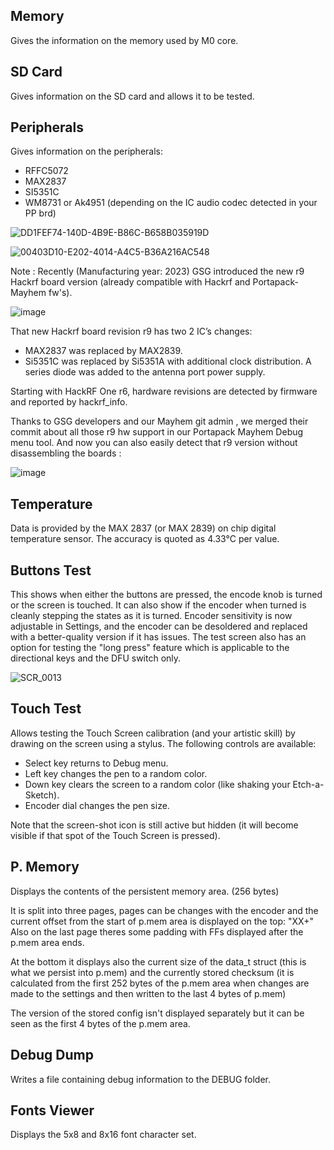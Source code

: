 ## Memory 
Gives the information on the memory used by  M0  core.
## SD Card 
Gives information on the SD card and allows it to be tested.
## Peripherals
Gives information on the peripherals:
* RFFC5072
* MAX2837
* SI5351C
* WM8731 or Ak4951 (depending on the IC audio codec detected in your PP brd)

![DD1FEF74-140D-4B9E-B86C-B658B035919D](https://github.com/eried/portapack-mayhem/assets/86470699/272500d6-413d-4fcb-9bd6-73b44caa7f1d)

![00403D10-E202-4014-A4C5-B36A216AC548](https://github.com/eried/portapack-mayhem/assets/86470699/a3d9529f-d379-46d0-b326-7cbc020a62a4)

Note : Recently (Manufacturing year: 2023) GSG introduced the new r9 Hackrf board version (already compatible with Hackrf and Portapack-Mayhem fw's).

![image](https://github.com/eried/portapack-mayhem/assets/86470699/7a1c98ce-8f88-4305-bb51-620a2e8add93)



That new Hackrf board revision r9  has two 2 IC’s changes: 
* MAX2837 was replaced by MAX2839. 
* Si5351C was replaced by Si5351A with additional clock distribution. A series diode was added to the antenna port power supply. 

Starting with HackRF One r6, hardware revisions are detected by firmware and reported by hackrf_info.

Thanks to GSG developers and our Mayhem git admin , we merged their commit about all those r9 hw support in our Portapack Mayhem Debug menu tool. And now  you can also easily detect that r9 version without disassembling  the boards :
 
![image](https://github.com/eried/portapack-mayhem/assets/86470699/49b1d3f2-d7c7-4940-8d18-c49293f2b8ab)


## Temperature 
Data is provided by the MAX 2837 (or MAX 2839)  on chip digital temperature sensor. The accuracy is quoted as 4.33°C per value.

## Buttons Test
This shows when either the buttons are pressed, the encode knob is turned or the screen is touched. It can also show if the encoder when turned is cleanly stepping the states as it is turned. Encoder sensitivity is now adjustable in Settings, and the encoder can be desoldered and replaced with a better-quality version if it has issues.  The test screen also has an option for testing the "long press" feature which is applicable to the directional keys and the DFU switch only.

![SCR_0013](https://github.com/eried/portapack-mayhem/assets/125336/1415257f-e322-428c-801d-71977603640e)

## Touch Test
Allows testing the Touch Screen calibration (and your artistic skill) by drawing on the screen using a stylus. The following controls are available:
* Select key returns to Debug menu.
* Left key changes the pen to a random color.
* Down key clears the screen to a random color (like shaking your Etch-a-Sketch).
* Encoder dial changes the pen size.

Note that the screen-shot icon is still active but hidden (it will become visible if that spot of the Touch Screen is pressed).

## P. Memory
Displays the contents of the persistent memory area. (256 bytes)

It is split into three pages, pages can be changes with the encoder and the current offset from the start of p.mem area is displayed on the top: "XX+" Also on the last page theres some padding with FFs displayed after the p.mem area ends.

At the bottom it displays also the current size of the data_t struct (this is what we persist into p.mem) and the currently stored checksum (it is calculated from the first 252 bytes of the p.mem area when changes are made to the settings and then written to the last 4 bytes of p.mem)

The version of the stored config isn't displayed separately but it can be seen as the first 4 bytes of the p.mem area.

## Debug Dump
Writes a file containing debug information to the DEBUG folder.

## Fonts Viewer
Displays the 5x8 and 8x16 font character set.
